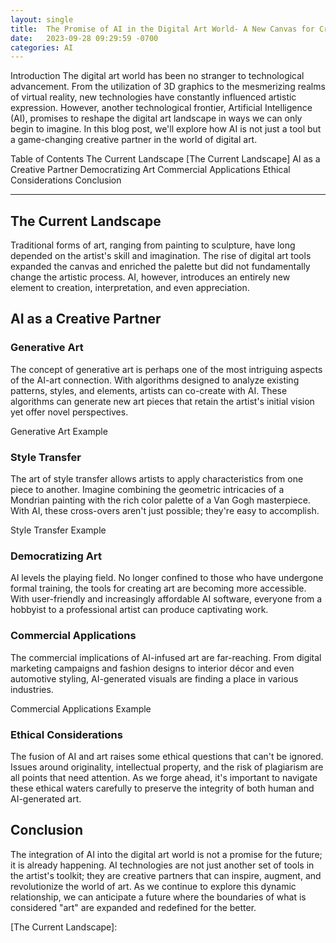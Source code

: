 ```yaml
---
layout: single
title:  The Promise of AI in the Digital Art World- A New Canvas for Creativity
date:   2023-09-28 09:29:59 -0700
categories: AI
---
```

Introduction
The digital art world has been no stranger to technological advancement. From the utilization of 3D graphics to the mesmerizing realms of virtual reality, new technologies have constantly influenced artistic expression. However, another technological frontier, Artificial Intelligence (AI), promises to reshape the digital art landscape in ways we can only begin to imagine. In this blog post, we'll explore how AI is not just a tool but a game-changing creative partner in the world of digital art.

Table of Contents
The Current Landscape [The Current Landscape]
AI as a Creative Partner
Democratizing Art
Commercial Applications
Ethical Considerations
Conclusion

*****************************************

<h2>The Current Landscape</h2>
Traditional forms of art, ranging from painting to sculpture, have long depended on the artist's skill and imagination. The rise of digital art tools expanded the canvas and enriched the palette but did not fundamentally change the artistic process. AI, however, introduces an entirely new element to creation, interpretation, and even appreciation.

<h2>AI as a Creative Partner</h2>
<h3>Generative Art</h3>
The concept of generative art is perhaps one of the most intriguing aspects of the AI-art connection. With algorithms designed to analyze existing patterns, styles, and elements, artists can co-create with AI. These algorithms can generate new art pieces that retain the artist's initial vision yet offer novel perspectives.

Generative Art Example

<h3>Style Transfer</h3>
The art of style transfer allows artists to apply characteristics from one piece to another. Imagine combining the geometric intricacies of a Mondrian painting with the rich color palette of a Van Gogh masterpiece. With AI, these cross-overs aren't just possible; they're easy to accomplish.

Style Transfer Example

<h3>Democratizing Art</h3>
AI levels the playing field. No longer confined to those who have undergone formal training, the tools for creating art are becoming more accessible. With user-friendly and increasingly affordable AI software, everyone from a hobbyist to a professional artist can produce captivating work.

<h3>Commercial Applications</h3>
The commercial implications of AI-infused art are far-reaching. From digital marketing campaigns and fashion designs to interior décor and even automotive styling, AI-generated visuals are finding a place in various industries.

Commercial Applications Example

<h3>Ethical Considerations</h3>
The fusion of AI and art raises some ethical questions that can't be ignored. Issues around originality, intellectual property, and the risk of plagiarism are all points that need attention. As we forge ahead, it's important to navigate these ethical waters carefully to preserve the integrity of both human and AI-generated art.

<h2>Conclusion</h2>
The integration of AI into the digital art world is not a promise for the future; it is already happening. AI technologies are not just another set of tools in the artist's toolkit; they are creative partners that can inspire, augment, and revolutionize the world of art. As we continue to explore this dynamic relationship, we can anticipate a future where the boundaries of what is considered "art" are expanded and redefined for the better.


[The Current Landscape]: 

[jekyll-docs]: https://jekyllrb.com/docs/home
[jekyll-gh]:   https://github.com/jekyll/jekyll
[jekyll-talk]: https://talk.jekyllrb.com/
